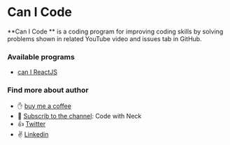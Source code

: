 # Can I Code
**Can I Code ** is a coding program for improving coding skills by solving problems shown in related YouTube video and issues tab in GitHub.


### Available programs
- [can I ReactJS](https://github.com/Nechir-89/can-i-react)

### Find more about author
- :hand: [buy me a coffee](https://www.buymeacoffee.com/neck)
- :bell: [Subscrib to the channel](https://www.youtube.com/channel/UC-5HS-AeihwNU6s8tCVWuVw?sub_confirmation=1): Code with Neck
- :+1: [Twitter](https://twitter.com/Nechir89)
- :v: [Linkedin](https://www.linkedin.com/in/neck2019/)

